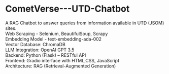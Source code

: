 # CometVerse---UTD-Chatbot
A RAG Chatbot to answer queries from information available in UTD (JSOM) sites.  
Web Scraping - Selenium, BeautifulSoup, Scrapy  
Embedding Model - text-embedding-ada-002  
Vector Database: ChromaDB  
LLM Integration: OpenAI GPT 3.5  
Backend: Python (Flask) – RESTful API  
Frontend: Gradio interface with HTML,CSS, JavaScript  
Architecture: RAG (Retrieval-Augmented Generation)
